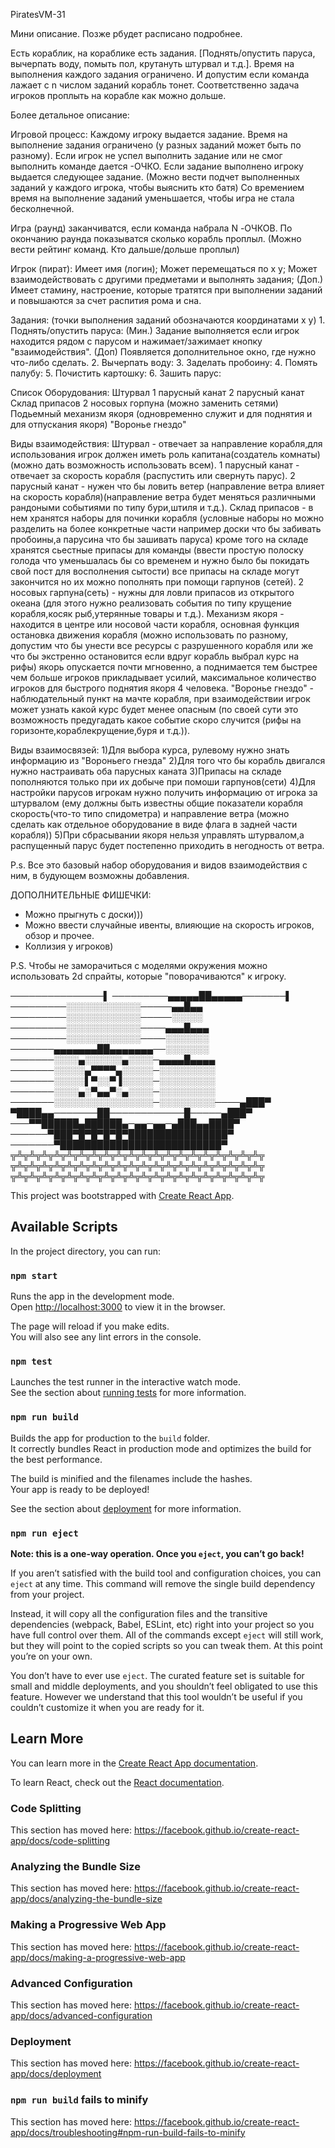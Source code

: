 PiratesVM-31

Мини описание. Позже рбудет расписано подробнее.

Есть кораблик, на кораблике есть задания. [Поднять/опустить паруса, вычерпать воду, помыть пол, крутануть штурвал и т.д.]. Время на выполнения каждого задания ограничено. И допустим если команда лажает с n числом заданий корабль тонет.
Соответственно задача игроков проплыть на корабле как можно дольше.



Более детальное описание:

Игровой процесс: 
  Каждому игроку выдается задание. 
  Время на выполнение задания ограничено (у разных заданий может быть по разному). 
  Если игрок не успел выполнить задание или не смог выполнить команде дается -ОЧКО.
  Если задание выполнено игроку выдается следующее задание. (Можно вести подчет выполненных заданий у каждого игрока, чтобы выяснить кто батя)
  Со времением время на выполнение заданий уменьшается, чтобы игра не стала бесколнечной.

  Игра (раунд) заканчиватся, если команда набрала N -ОЧКОВ.
  По окончанию раунда показыватся сколько корабль проплыл. (Можно вести рейтинг команд. Кто дальше/дольше проплыл)
  

Игрок (пират): 
    Имеет имя (логин);
    Может перемещаться по x y;
    Может взаимодействовать с другими предметами и выполнять задания;
   (Доп.) Имеет стамину, настроение, которые тратятся при выполнении заданий и повышаются за счет распития рома и сна.

Задания: (точки выполнения заданий обозначаются координатами x y)
    1. Поднять/опустить паруса:
      (Мин.) Задание выполняется если игрок находится рядом с парусом и нажимает/зажимает кнопку "взаимодействия".
      (Доп) Появляется дополнительное окно, где нужно что-либо сделать.
    2. Вычерпать воду:
    3. Заделать пробоину:
    4. Помять палубу:
    5. Почистить картошку:
    6. Зашить парус:
    
Список Оборудования:
    Штурвал
    1 парусный канат
    2 парусный канат
    Склад припасов
    2 носовых горпуна (можно заменить сетями)
    Подьемный механизм якоря (одновременно служит и для поднятия и для отпускания якоря)
    "Воронье гнездо"

Виды взаимодействия:
    Штурвал - отвечает за направление корабля,для использования игрок должен иметь роль капитана(создатель комнаты)(можно дать возможность использовать всем).
    1 парусный канат - отвечает за скорость корабля (распустить или свернуть парус).
    2 парусный канат - нужен что бы ловить ветер (направление ветра влияет на скорость корабля)(направление ветра будет меняться различными рандоными событиями по типу бури,штиля и т.д.).
    Склад припасов - в нем хранятся наборы для починки корабля (условные наборы но можно разделить на более конкретные части например доски что бы забивать пробоины,а парусина что бы зашивать паруса) кроме того на складе хранятся сьестные припасы для команды (ввести простую полоску голода что уменьшалась бы со временем и нужно было бы покидать свой пост для восполнения сытости)
    все припасы на складе могут закончится но их можно пополнять при помощи гарпунов (сетей).
    2 носовых гарпуна(сеть) - нужны для ловли припасов из открытого океана (для этого нужно реализовать события по типу крущение корабля,косяк рыб,утерянные товары и т.д.).
    Механизм якоря - находится в центре или носовой части корабля, основная функция остановка движения корабля (можно использовать по разному, допустим что бы унести все ресурсы с разрушенного корабля или же что бы экстренно остановится если вдруг корабль выбрал курс на рифы) якорь опускается почти мгновенно, а поднимается тем быстрее чем больше игроков прикладывает усилий, максимальное количество игроков для быстрого поднятия якоря 4 человека.
    "Воронье гнездо" - наблюдательный пункт на мачте корабля, при взаимодействии игрок может узнать какой курс будет менее опасным (по своей сути это возможность предугадать какое событие скоро случится (рифы на горизонте,кораблекрущение,буря и т.д.)).

Виды взаимосвязей:
    1)Для выбора курса, рулевому нужно знать информацию из "Вороньего гнезда"
    2)Для того что бы корабль двигался нужно настраивать оба парусных каната
    3)Припасы на складе пополняются только при их добыче при помоши гарпунов(сети)
    4)Для настройки парусов игрокам нужно получить информацию от игрока за штурвалом (ему должны быть известны общие показатели корабля скорость(что-то типо спидометра) и направление ветра (можно сделать как отдельное оборудование в виде флага в задней части корабля))
    5)При сбрасывании якоря нельзя управлять штурвалом,а распущенный парус будет постепенно приходить в негодность от ветра.

P.s. Все это базовый набор оборудования и видов взаимодействия с ним, в будующем возможны добавления.
    
    
ДОПОЛНИТЕЛЬНЫЕ ФИШЕЧКИ:
* Можно прыгнуть с доски)))
* Можно ввести случайные ивенты, влияющие на скорость игроков, обзор и прочее.
* Коллизия у игроков)

P.S. Чтобы не заморачиться с моделями окружения можно использовать 2d спрайты, которые "поворачиваются" к игроку. 






───────────────▌
─────────▄▄▄▄▄██▄▄▄▄▄───────▌
─────────░░░░░░░░░░░░─────▄▄█▄▄
─────────░░░░░░░░░░░░─────░░░░░
─────────░░░░░░░░░░░░────▄▄▄█▄▄▄
─────────░░░░░░░░░░░░────░░░░░░░
───────▄▄▄▄▄▄▄██▄▄▄▄▄▄▄──░░░░░░░
───────░░░░▄░░░░░░▄░░░░─▄▄▄▄█▄▄▄▄
───────░░░░░▄▀▀▀▀▄░░░░░─░░░░░░░░░
───────░░░░░▌▀░░▀▐░░░░░─░░░░░░░░░
───────░░░░▄░▀▄▄▀░▄░░░░─░░░░░░░░░
───────░░░░░░░░░░░░░░░░─░░░░░░░░░────▄███▀
▀████▄▄───────██────────────█─────▄███▀
───▀▀██████▄██████▄─▄▄─▄▄─▄███▄▄████▀
──────▀███▀█▀█▀█▀█▀████████████████▀
───────▀██████████████████████████▀
╦╩╦╩╦╩╦╩╦╩╦╩╦╩╦╩╦╩╦╩╦╩╦╩╦╩╦╩╦╩╦╩╦╩╦╩╦╩╦╩╦
╦╩╦╩╦╩╦╩╦╩╦╩╦╩╦╩╦╩╦╩╦╩╦╩╦╩╦╩╦╩╦╩╦╩╦╩╦╩╦╩╦
╦╩╦╩╦╩╦╩╦╩╦╩╦╩╦╩╦╩╦╩╦╩╦╩╦╩╦╩╦╩╦╩╦╩╦╩╦╩╦╩╦

This project was bootstrapped with [Create React App](https://github.com/facebook/create-react-app).

## Available Scripts

In the project directory, you can run:

### `npm start`

Runs the app in the development mode.<br />
Open [http://localhost:3000](http://localhost:3000) to view it in the browser.

The page will reload if you make edits.<br />
You will also see any lint errors in the console.

### `npm test`

Launches the test runner in the interactive watch mode.<br />
See the section about [running tests](https://facebook.github.io/create-react-app/docs/running-tests) for more information.

### `npm run build`

Builds the app for production to the `build` folder.<br />
It correctly bundles React in production mode and optimizes the build for the best performance.

The build is minified and the filenames include the hashes.<br />
Your app is ready to be deployed!

See the section about [deployment](https://facebook.github.io/create-react-app/docs/deployment) for more information.

### `npm run eject`

**Note: this is a one-way operation. Once you `eject`, you can’t go back!**

If you aren’t satisfied with the build tool and configuration choices, you can `eject` at any time. This command will remove the single build dependency from your project.

Instead, it will copy all the configuration files and the transitive dependencies (webpack, Babel, ESLint, etc) right into your project so you have full control over them. All of the commands except `eject` will still work, but they will point to the copied scripts so you can tweak them. At this point you’re on your own.

You don’t have to ever use `eject`. The curated feature set is suitable for small and middle deployments, and you shouldn’t feel obligated to use this feature. However we understand that this tool wouldn’t be useful if you couldn’t customize it when you are ready for it.

## Learn More

You can learn more in the [Create React App documentation](https://facebook.github.io/create-react-app/docs/getting-started).

To learn React, check out the [React documentation](https://reactjs.org/).

### Code Splitting

This section has moved here: https://facebook.github.io/create-react-app/docs/code-splitting

### Analyzing the Bundle Size

This section has moved here: https://facebook.github.io/create-react-app/docs/analyzing-the-bundle-size

### Making a Progressive Web App

This section has moved here: https://facebook.github.io/create-react-app/docs/making-a-progressive-web-app

### Advanced Configuration

This section has moved here: https://facebook.github.io/create-react-app/docs/advanced-configuration

### Deployment

This section has moved here: https://facebook.github.io/create-react-app/docs/deployment

### `npm run build` fails to minify

This section has moved here: https://facebook.github.io/create-react-app/docs/troubleshooting#npm-run-build-fails-to-minify
